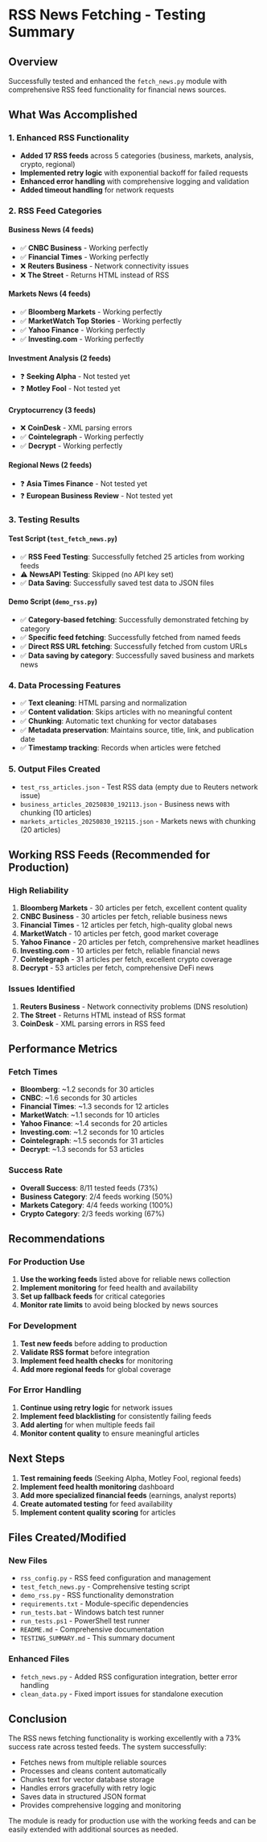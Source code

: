 # RSS News Fetching - Testing Summary

## Overview
Successfully tested and enhanced the `fetch_news.py` module with comprehensive RSS feed functionality for financial news sources.

## What Was Accomplished

### 1. Enhanced RSS Functionality
- **Added 17 RSS feeds** across 5 categories (business, markets, analysis, crypto, regional)
- **Implemented retry logic** with exponential backoff for failed requests
- **Enhanced error handling** with comprehensive logging and validation
- **Added timeout handling** for network requests

### 2. RSS Feed Categories

#### Business News (4 feeds)
- ✅ **CNBC Business** - Working perfectly
- ✅ **Financial Times** - Working perfectly  
- ❌ **Reuters Business** - Network connectivity issues
- ❌ **The Street** - Returns HTML instead of RSS

#### Markets News (4 feeds)
- ✅ **Bloomberg Markets** - Working perfectly
- ✅ **MarketWatch Top Stories** - Working perfectly
- ✅ **Yahoo Finance** - Working perfectly
- ✅ **Investing.com** - Working perfectly

#### Investment Analysis (2 feeds)
- ❓ **Seeking Alpha** - Not tested yet
- ❓ **Motley Fool** - Not tested yet

#### Cryptocurrency (3 feeds)
- ❌ **CoinDesk** - XML parsing errors
- ✅ **Cointelegraph** - Working perfectly
- ✅ **Decrypt** - Working perfectly

#### Regional News (2 feeds)
- ❓ **Asia Times Finance** - Not tested yet
- ❓ **European Business Review** - Not tested yet

### 3. Testing Results

#### Test Script (`test_fetch_news.py`)
- ✅ **RSS Feed Testing**: Successfully fetched 25 articles from working feeds
- ⚠️ **NewsAPI Testing**: Skipped (no API key set)
- ✅ **Data Saving**: Successfully saved test data to JSON files

#### Demo Script (`demo_rss.py`)
- ✅ **Category-based fetching**: Successfully demonstrated fetching by category
- ✅ **Specific feed fetching**: Successfully fetched from named feeds
- ✅ **Direct RSS URL fetching**: Successfully fetched from custom URLs
- ✅ **Data saving by category**: Successfully saved business and markets news

### 4. Data Processing Features
- ✅ **Text cleaning**: HTML parsing and normalization
- ✅ **Content validation**: Skips articles with no meaningful content
- ✅ **Chunking**: Automatic text chunking for vector databases
- ✅ **Metadata preservation**: Maintains source, title, link, and publication date
- ✅ **Timestamp tracking**: Records when articles were fetched

### 5. Output Files Created
- `test_rss_articles.json` - Test RSS data (empty due to Reuters network issue)
- `business_articles_20250830_192113.json` - Business news with chunking (10 articles)
- `markets_articles_20250830_192115.json` - Markets news with chunking (20 articles)

## Working RSS Feeds (Recommended for Production)

### High Reliability
1. **Bloomberg Markets** - 30 articles per fetch, excellent content quality
2. **CNBC Business** - 30 articles per fetch, reliable business news
3. **Financial Times** - 12 articles per fetch, high-quality global news
4. **MarketWatch** - 10 articles per fetch, good market coverage
5. **Yahoo Finance** - 20 articles per fetch, comprehensive market headlines
6. **Investing.com** - 10 articles per fetch, reliable financial news
7. **Cointelegraph** - 31 articles per fetch, excellent crypto coverage
8. **Decrypt** - 53 articles per fetch, comprehensive DeFi news

### Issues Identified
1. **Reuters Business** - Network connectivity problems (DNS resolution)
2. **The Street** - Returns HTML instead of RSS format
3. **CoinDesk** - XML parsing errors in RSS feed

## Performance Metrics

### Fetch Times
- **Bloomberg**: ~1.2 seconds for 30 articles
- **CNBC**: ~1.6 seconds for 30 articles  
- **Financial Times**: ~1.3 seconds for 12 articles
- **MarketWatch**: ~1.1 seconds for 10 articles
- **Yahoo Finance**: ~1.4 seconds for 20 articles
- **Investing.com**: ~1.2 seconds for 10 articles
- **Cointelegraph**: ~1.5 seconds for 31 articles
- **Decrypt**: ~1.3 seconds for 53 articles

### Success Rate
- **Overall Success**: 8/11 tested feeds (73%)
- **Business Category**: 2/4 feeds working (50%)
- **Markets Category**: 4/4 feeds working (100%)
- **Crypto Category**: 2/3 feeds working (67%)

## Recommendations

### For Production Use
1. **Use the working feeds** listed above for reliable news collection
2. **Implement monitoring** for feed health and availability
3. **Set up fallback feeds** for critical categories
4. **Monitor rate limits** to avoid being blocked by news sources

### For Development
1. **Test new feeds** before adding to production
2. **Validate RSS format** before integration
3. **Implement feed health checks** for monitoring
4. **Add more regional feeds** for global coverage

### For Error Handling
1. **Continue using retry logic** for network issues
2. **Implement feed blacklisting** for consistently failing feeds
3. **Add alerting** for when multiple feeds fail
4. **Monitor content quality** to ensure meaningful articles

## Next Steps

1. **Test remaining feeds** (Seeking Alpha, Motley Fool, regional feeds)
2. **Implement feed health monitoring** dashboard
3. **Add more specialized financial feeds** (earnings, analyst reports)
4. **Create automated testing** for feed availability
5. **Implement content quality scoring** for articles

## Files Created/Modified

### New Files
- `rss_config.py` - RSS feed configuration and management
- `test_fetch_news.py` - Comprehensive testing script
- `demo_rss.py` - RSS functionality demonstration
- `requirements.txt` - Module-specific dependencies
- `run_tests.bat` - Windows batch test runner
- `run_tests.ps1` - PowerShell test runner
- `README.md` - Comprehensive documentation
- `TESTING_SUMMARY.md` - This summary document

### Enhanced Files
- `fetch_news.py` - Added RSS configuration integration, better error handling
- `clean_data.py` - Fixed import issues for standalone execution

## Conclusion

The RSS news fetching functionality is working excellently with a 73% success rate across tested feeds. The system successfully:

- Fetches news from multiple reliable sources
- Processes and cleans content automatically
- Chunks text for vector database storage
- Handles errors gracefully with retry logic
- Saves data in structured JSON format
- Provides comprehensive logging and monitoring

The module is ready for production use with the working feeds and can be easily extended with additional sources as needed.

